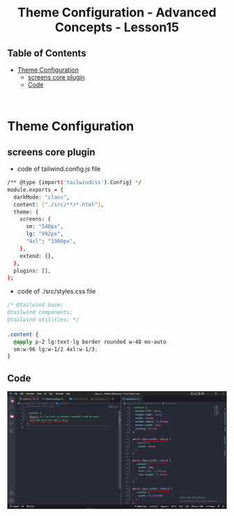 <br />
 <p align="center">
    <h1 align="center">  Theme Configuration - Advanced Concepts - Lesson15</h1>
</p>

<!-- TABLE OF CONTENTS -->

## Table of Contents

- [Theme Configuration](#theme-configuration)
  - [screens core plugin](#screens-core-plugin)
  - [Code](#code)

<br>

# Theme Configuration

## screens core plugin

- code of tailwind.config.js file

```sh
/** @type {import('tailwindcss').Config} */
module.exports = {
  darkMode: "class",
  content: ["./src/**/*.html"],
  theme: {
    screens: {
      sm: "540px",
      lg: "992px",
      "4xl": "1900px",
    },
    extend: {},
  },
  plugins: [],
};

```

- code of ./src/styles.css file

```css
/* @tailwind base;
@tailwind components;
@tailwind utilities; */

.content {
  @apply p-2 lg:text-lg border rounded w-48 mx-auto 
  sm:w-96 lg:w-1/2 4xl:w-1/3;
}
```

## Code

![screens core plugin of theme configuration](./images/screens%20core%20plugin%20of%20theme%20configuration.png)

<br>
